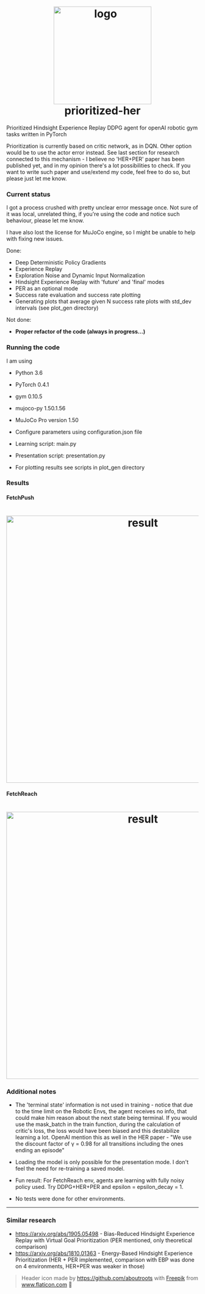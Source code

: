 <h1 align="center">
  <img src="https://github.com/filipolszewski/prioritized-her/blob/master/static/img/logo.png" alt="logo" width="256"></br>
  prioritized-her
</h1>

Prioritized Hindsight Experience Replay DDPG agent for openAI robotic gym tasks written in PyTorch

Prioritization is currently based on critic network, as in DQN. Other option would be to use the actor error instead. See last section for research connected to this mechanism - I believe no 'HER+PER' paper has been published yet, and in my opinion there's a lot possibilities to check. If you want to write such paper and use/extend my code, feel free to do so, but please just let me know.

### Current status

I got a process crushed with pretty unclear error message once. Not sure of it was local, unrelated thing, if you're 
using the code and notice such behaviour, please let me know.

I have also lost the license for MuJoCo engine, so I might be unable to help with fixing new issues.

Done:
- Deep Deterministic Policy Gradients
- Experience Replay
- Exploration Noise and Dynamic Input Normalization
- Hindsight Experience Replay with 'future' and 'final' modes
- PER as an optional mode
- Success rate evaluation and success rate plotting
- Generating plots that average given N success rate plots with std_dev intervals (see plot_gen directory)

Not done:
- **Proper refactor of the code (always in progress...)**

### Running the code

I am using 
- Python 3.6
- PyTorch 0.4.1 
- gym 0.10.5
- mujoco-py 1.50.1.56
- MuJoCo Pro version 1.50

- Configure parameters using configuration.json file

- Learning script: main.py

- Presentation script: presentation.py

- For plotting results see scripts in plot_gen directory

### Results

#### FetchPush

<h1 align="center">
  <img src="https://github.com/filipolszewski/prioritized-her/blob/master/static/img/result_push.png" alt="result" width="700"></br>
</h1>

#### FetchReach

<h1 align="center">
  <img src="https://github.com/filipolszewski/prioritized-her/blob/master/static/img/result_reach.png" alt="result" width="700"></br>
</h1>

### Additional notes

- The 'terminal state' information is not used in training - notice that due to the time limit on the Robotic Envs, the agent receives no info, that could make him reason about the next state being terminal. 
If you would use the mask_batch in the train function, during the calculation of critic's loss, the loss would have been biased and this destabilize learning a lot.
OpenAI mention this as well in the HER paper - "We use the discount factor of γ = 0.98 for all transitions including the ones ending an episode"

- Loading the model is only possible for the presentation mode. I don't feel the need for re-training a saved model.

- Fun result: For FetchReach env, agents are learning with fully noisy policy
 used. Try DDPG+HER+PER and epsilon = epsilon_decay = 1.
 
- No tests were done for other environments.
---

### Similar research

- https://arxiv.org/abs/1905.05498 - Bias-Reduced Hindsight Experience Replay with Virtual Goal Prioritization (PER mentioned, only theoretical comparison)
- https://arxiv.org/abs/1810.01363 - Energy-Based Hindsight Experience Prioritization (HER + PER implemented, comparison with EBP was done on 4 environments, HER+PER was weaker in those)

> Header icon made by https://github.com/aboutroots with [Freepik](https://www.freepik.com/) from www.flaticon.com :rat:
